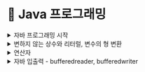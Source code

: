 # 📝 Java 프로그래밍

<details>
<summary> 자바 프로그래밍 시작 </summary>
<div markdown="1">

  ## 프로그래밍이란
  - 프로그래밍: 컴픁가 일을 수행하도록 프로그래밍 언어로 명령어 집합(프로그램)을 만드는 일
  - 컴파일: 프로그래밍 언어를 컴퓨터가 실행 가능한 기계어로 만드는 일
  - 컴파일러: 기계어로 바꾸어 주는 프로그램(ex. 자바 컴파일러.gcc)
  
  ## 자바프로그래밍의 특징
  - 플랫폼에 영향을 받지 않으므로 다양한 환경에서 사용할 수 있다.
  - 객체 지향 언어이기 때문에 유지보수가 쉽고 확장성이 좋다.
  - 프로그램이 안정적이다.
  - 풍부한 기능이 제공되는 오픈 소스이다.
  
  ## 객체 지향 프로그래밍이 무엇인가?
  - 프로그램의 구현을 시간의 흐름순이 아닌 객체간의 관계와 협력을 기반으로 프로그램 하는 것
  - Object oriented programming(OOP) 이라고 함
  - 사용 하는 언어: Java, C++, C#, Python, Javascript 등 다수

</div>
</details>


<details>
<summary> 변하지 않는 상수와 리터럴, 변수의 형 변환 </summary>
<div markdown="1">

  ## 상수(constant) 선언하기
  - 상수는 변하지 않는 수
  - ```final``` 예약어를 사용하여 선언
  - 상수를 사용하면 변하지 않는 값을 반복하여 사용할 때 의미있는 문자로 인식하기 쉽고 변하더라도 선언한 부분만 변경하면 되므로 여러부분을 수정할 필요가 없다.
  ```java
  package ch10;
  
  public class ConstantTest{
    public static void main(String[] args){
      
      final int MAX_NUM = 100;
      final int MIN_NUM;
      
      MIN_NUM = 0;
  
      System.out.println(MAX_NUM);
      System.out.println(MIN_NUM);
    }
  }
  ```
  
  ## 형변환
  - 서로 다른 자료형 간에 연산등의 수행을 위해 하나의 자료형으로 통일하는 것
  - 묵시적 형 변환(explicit type conversion, 자동 현변환)과 명시적 형 변환(implicit tpye conversion, 강제 형변환)이 있음
  - 바이트 크기가 작은 자료형에서 큰 자료형으로 형 변환은 자동으로 이루어 짐
  - 덜 정밀한 자료형(정수)에서 더 정밀한 자료형(실수)으로 형 변환은 자동으로 이루어 짐
  ```java
  package ch10;
  
  public class TypeConversionTest {
    public static void main(String[] args){
      
      double dNum = 1.2;
      float fNum = 0.9F;
  
      int iNum1 = (int)dNum + (int)fNum;
      int iNum2 = (int)(dNum + fNum);
  
      System.out.println(iNum1);
      System.out.println(iNum2);
    }
  }
  ```

</div>
</details>


<details>
<summary> 연산자 </summary>
<div markdown="1">

  ## 대입연산자 (assignment operator)
  - 변수에 다른 변수나 값을 대입하는 연산자
  - 이항 연산자 중 우선 순위가 가장 낮은 연산자들
  - 왼족 변수 = 오른쪽 변수
  
  ## 부호 연산자
  - 단항 연산자
  - 변수의 부호를 유지하거나 바꿈
  - 실제 변수의 부호가 변하려면 대입 연산자를 사용해야함
  
  ## 산술 연산자
  - 사칙 연산자
  
  | 연산자 | 기능 | 연산 예  |
  | :--: | -- | -- |
  | + | 두 항을 더한다. | 1+2  |
  | - | 앞에 있는 항에서 뒤에 있는 항을 뺀다. | 1-2  |
  | * | 두 항을 곱한다. | 1*2  |
  | / | 앞에 있는 항에서 뒤에 있는 항을 나우어 몫을 구한다. | 4/3  |
  | % | 앞에 있는 항에서 뒤에 있는 항을 나우어 나머지를 구한다. | 4%3  |
  
  ## 복합 연산자
  - 대입 연산자와 다른 연산자가 함께 쓰임
  

</div>
</details>


<details>
  
<summary> 자바 입출력 - bufferedreader, bufferedwriter </summary>
<div markdown="1">
  
  ## 개념
  #### 📌버퍼(buffer)
  > - 데이터를 한 곳에서 다른 한 곳으로 전송하는 동안 일시적으로 그 데이터를 보관하는 임시 메모리 영역  
  > - 입출력 속도 향상을 위해 버퍼 사용
  > - 속도가 빠르다
  
  ## 주요 용어
  #### 📌버퍼 플러시(buffer flush)
  ###### &nbsp;&nbsp;&nbsp;&nbsp;&nbsp;버퍼에 남아 있는 데이터를 출력(버퍼를 비우는 동작)
  #### 📌버퍼를 이용한 입력: `BufferedReader`
  #### 📌버퍼를 이용한 출력: `BufferedWriter`
  
  ## BufferedReader
  
  ## BufferedWriter
  
  
  
  
</div>
</detils>
